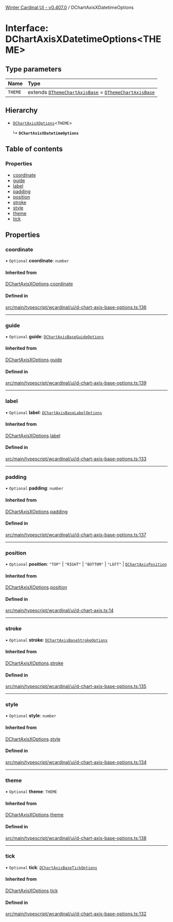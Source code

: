 [Winter Cardinal UI - v0.407.0](../index.md) / DChartAxisXDatetimeOptions

# Interface: DChartAxisXDatetimeOptions\<THEME\>

## Type parameters

| Name | Type |
| :------ | :------ |
| `THEME` | extends [`DThemeChartAxisBase`](DThemeChartAxisBase.md) = [`DThemeChartAxisBase`](DThemeChartAxisBase.md) |

## Hierarchy

- [`DChartAxisXOptions`](DChartAxisXOptions.md)\<`THEME`\>

  ↳ **`DChartAxisXDatetimeOptions`**

## Table of contents

### Properties

- [coordinate](DChartAxisXDatetimeOptions.md#coordinate)
- [guide](DChartAxisXDatetimeOptions.md#guide)
- [label](DChartAxisXDatetimeOptions.md#label)
- [padding](DChartAxisXDatetimeOptions.md#padding)
- [position](DChartAxisXDatetimeOptions.md#position)
- [stroke](DChartAxisXDatetimeOptions.md#stroke)
- [style](DChartAxisXDatetimeOptions.md#style)
- [theme](DChartAxisXDatetimeOptions.md#theme)
- [tick](DChartAxisXDatetimeOptions.md#tick)

## Properties

### coordinate

• `Optional` **coordinate**: `number`

#### Inherited from

[DChartAxisXOptions](DChartAxisXOptions.md).[coordinate](DChartAxisXOptions.md#coordinate)

#### Defined in

[src/main/typescript/wcardinal/ui/d-chart-axis-base-options.ts:136](https://github.com/winter-cardinal/winter-cardinal-ui/blob/v0.407.0/src/main/typescript/wcardinal/ui/d-chart-axis-base-options.ts#L136)

___

### guide

• `Optional` **guide**: [`DChartAxisBaseGuideOptions`](DChartAxisBaseGuideOptions.md)

#### Inherited from

[DChartAxisXOptions](DChartAxisXOptions.md).[guide](DChartAxisXOptions.md#guide)

#### Defined in

[src/main/typescript/wcardinal/ui/d-chart-axis-base-options.ts:139](https://github.com/winter-cardinal/winter-cardinal-ui/blob/v0.407.0/src/main/typescript/wcardinal/ui/d-chart-axis-base-options.ts#L139)

___

### label

• `Optional` **label**: [`DChartAxisBaseLabelOptions`](DChartAxisBaseLabelOptions.md)

#### Inherited from

[DChartAxisXOptions](DChartAxisXOptions.md).[label](DChartAxisXOptions.md#label)

#### Defined in

[src/main/typescript/wcardinal/ui/d-chart-axis-base-options.ts:133](https://github.com/winter-cardinal/winter-cardinal-ui/blob/v0.407.0/src/main/typescript/wcardinal/ui/d-chart-axis-base-options.ts#L133)

___

### padding

• `Optional` **padding**: `number`

#### Inherited from

[DChartAxisXOptions](DChartAxisXOptions.md).[padding](DChartAxisXOptions.md#padding)

#### Defined in

[src/main/typescript/wcardinal/ui/d-chart-axis-base-options.ts:137](https://github.com/winter-cardinal/winter-cardinal-ui/blob/v0.407.0/src/main/typescript/wcardinal/ui/d-chart-axis-base-options.ts#L137)

___

### position

• `Optional` **position**: ``"TOP"`` \| ``"RIGHT"`` \| ``"BOTTOM"`` \| ``"LEFT"`` \| [`DChartAxisPosition`](../index.md#dchartaxisposition-1)

#### Inherited from

[DChartAxisXOptions](DChartAxisXOptions.md).[position](DChartAxisXOptions.md#position)

#### Defined in

[src/main/typescript/wcardinal/ui/d-chart-axis.ts:14](https://github.com/winter-cardinal/winter-cardinal-ui/blob/v0.407.0/src/main/typescript/wcardinal/ui/d-chart-axis.ts#L14)

___

### stroke

• `Optional` **stroke**: [`DChartAxisBaseStrokeOptions`](DChartAxisBaseStrokeOptions.md)

#### Inherited from

[DChartAxisXOptions](DChartAxisXOptions.md).[stroke](DChartAxisXOptions.md#stroke)

#### Defined in

[src/main/typescript/wcardinal/ui/d-chart-axis-base-options.ts:135](https://github.com/winter-cardinal/winter-cardinal-ui/blob/v0.407.0/src/main/typescript/wcardinal/ui/d-chart-axis-base-options.ts#L135)

___

### style

• `Optional` **style**: `number`

#### Inherited from

[DChartAxisXOptions](DChartAxisXOptions.md).[style](DChartAxisXOptions.md#style)

#### Defined in

[src/main/typescript/wcardinal/ui/d-chart-axis-base-options.ts:134](https://github.com/winter-cardinal/winter-cardinal-ui/blob/v0.407.0/src/main/typescript/wcardinal/ui/d-chart-axis-base-options.ts#L134)

___

### theme

• `Optional` **theme**: `THEME`

#### Inherited from

[DChartAxisXOptions](DChartAxisXOptions.md).[theme](DChartAxisXOptions.md#theme)

#### Defined in

[src/main/typescript/wcardinal/ui/d-chart-axis-base-options.ts:138](https://github.com/winter-cardinal/winter-cardinal-ui/blob/v0.407.0/src/main/typescript/wcardinal/ui/d-chart-axis-base-options.ts#L138)

___

### tick

• `Optional` **tick**: [`DChartAxisBaseTickOptions`](DChartAxisBaseTickOptions.md)

#### Inherited from

[DChartAxisXOptions](DChartAxisXOptions.md).[tick](DChartAxisXOptions.md#tick)

#### Defined in

[src/main/typescript/wcardinal/ui/d-chart-axis-base-options.ts:132](https://github.com/winter-cardinal/winter-cardinal-ui/blob/v0.407.0/src/main/typescript/wcardinal/ui/d-chart-axis-base-options.ts#L132)

